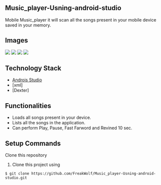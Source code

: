 ## Music_player-Usning-android-studio

Mobile Music_player it will scan all the songs present in your mobile device saved in your memory.


## Images

<img src="/images/img1.jpg" style="width:flex; height:flex">
<img src="/images/img2.jpg" style="width:flex; height:flex">
<img src="/images/img3.jpg" style="width:flex; height:flex">
<img src="/images/img4.jpg" style="width:flex; height:flex">

## Technology Stack

* [Androis Studio](https://developer.android.com/)
* [xml]
* [Dexter]


## Functionalities


* Loads all songs present in your device.
* Lists all the songs in the application.
* Can perform Play, Pause, Fast Farword and Revined 10 sec.



## Setup Commands

Clone this repository

1. Clone this project using
````
$ git clone https://github.com/FreakWolf/Music_player-Usning-android-studio.git
````
